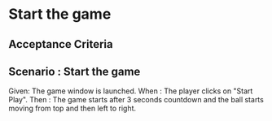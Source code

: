 # Start the game

## Acceptance Criteria

## Scenario : Start the game

Given: The game window is launched.
When : The player clicks on "Start Play".
Then : The game starts after 3 seconds countdown and the ball starts moving from top and then left to right.
